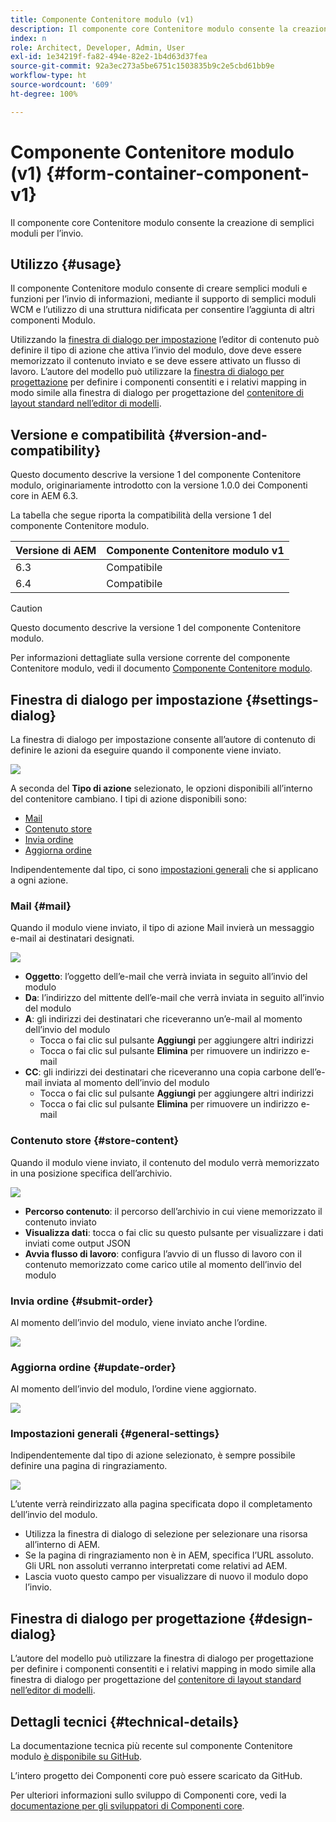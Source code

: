 ```yaml
---
title: Componente Contenitore modulo (v1)
description: Il componente core Contenitore modulo consente la creazione di semplici moduli per l’invio.
index: n
role: Architect, Developer, Admin, User
exl-id: 1e34219f-fa82-494e-82e2-1b4d63d37fea
source-git-commit: 92a3ec273a5be6751c1503835b9c2e5cbd61bb9e
workflow-type: ht
source-wordcount: '609'
ht-degree: 100%

---
```



# Componente Contenitore modulo (v1) {#form-container-component-v1}

Il componente core Contenitore modulo consente la creazione di semplici moduli per l’invio.

## Utilizzo {#usage}

Il componente Contenitore modulo consente di creare semplici moduli e funzioni per l’invio di informazioni, mediante il supporto di semplici moduli WCM e l’utilizzo di una struttura nidificata per consentire l’aggiunta di altri componenti Modulo.

Utilizzando la [finestra di dialogo per impostazione](#settings-dialog) l’editor di contenuto può definire il tipo di azione che attiva l’invio del modulo, dove deve essere memorizzato il contenuto inviato e se deve essere attivato un flusso di lavoro. L’autore del modello può utilizzare la [finestra di dialogo per progettazione](#design-dialog) per definire i componenti consentiti e i relativi mapping in modo simile alla finestra di dialogo per progettazione del [contenitore di layout standard nell’editor di modelli](https://experienceleague.adobe.com/docs/experience-manager-64/authoring/siteandpage/templates.html?lang=it).

## Versione e compatibilità {#version-and-compatibility}

Questo documento descrive la versione 1 del componente Contenitore modulo, originariamente introdotto con la versione 1.0.0 dei Componenti core in AEM 6.3.

La tabella che segue riporta la compatibilità della versione 1 del componente Contenitore modulo.

| Versione di AEM | Componente Contenitore modulo v1 |
|--- |--- |
| 6.3 | Compatibile |
| 6.4 | Compatibile |

>[!CAUTION]
>
>Questo documento descrive la versione 1 del componente Contenitore modulo.
>
>Per informazioni dettagliate sulla versione corrente del componente Contenitore modulo, vedi il documento [Componente Contenitore modulo](/help/components/forms/form-container.md).

## Finestra di dialogo per impostazione {#settings-dialog}

La finestra di dialogo per impostazione consente all’autore di contenuto di definire le azioni da eseguire quando il componente viene inviato.

![](/help/assets/chlimage_1.png)

A seconda del **Tipo di azione** selezionato, le opzioni disponibili all’interno del contenitore cambiano. I tipi di azione disponibili sono:

* [Mail](#mail)
* [Contenuto store](#store-content)
* [Invia ordine](#submit-order)
* [Aggiorna ordine](#update-order)

Indipendentemente dal tipo, ci sono [impostazioni generali](#general-settings) che si applicano a ogni azione.

### Mail {#mail}

Quando il modulo viene inviato, il tipo di azione Mail invierà un messaggio e-mail ai destinatari designati.

![](/help/assets/chlimage_1-1.png)

* **Oggetto**: l’oggetto dell’e-mail che verrà inviata in seguito all’invio del modulo
* **Da**: l’indirizzo del mittente dell’e-mail che verrà inviata in seguito all’invio del modulo
* **A**: gli indirizzi dei destinatari che riceveranno un’e-mail al momento dell’invio del modulo
   * Tocca o fai clic sul pulsante **Aggiungi** per aggiungere altri indirizzi
   * Tocca o fai clic sul pulsante **Elimina** per rimuovere un indirizzo e-mail
* **CC**: gli indirizzi dei destinatari che riceveranno una copia carbone dell’e-mail inviata al momento dell’invio del modulo
   * Tocca o fai clic sul pulsante **Aggiungi** per aggiungere altri indirizzi
   * Tocca o fai clic sul pulsante **Elimina** per rimuovere un indirizzo e-mail

### Contenuto store {#store-content}

Quando il modulo viene inviato, il contenuto del modulo verrà memorizzato in una posizione specifica dell’archivio.

![](/help/assets/chlimage_1-2.png)

* **Percorso contenuto**: il percorso dell’archivio in cui viene memorizzato il contenuto inviato
* **Visualizza dati**: tocca o fai clic su questo pulsante per visualizzare i dati inviati come output JSON
* **Avvia flusso di lavoro**: configura l’avvio di un flusso di lavoro con il contenuto memorizzato come carico utile al momento dell’invio del modulo

### Invia ordine {#submit-order}

Al momento dell’invio del modulo, viene inviato anche l’ordine.

![](/help/assets/chlimage_1-3.png)

### Aggiorna ordine {#update-order}

Al momento dell’invio del modulo, l’ordine viene aggiornato.

![](/help/assets/chlimage_1-4.png)

### Impostazioni generali {#general-settings}

Indipendentemente dal tipo di azione selezionato, è sempre possibile definire una pagina di ringraziamento.

![](/help/assets/chlimage_1-5.png)

L’utente verrà reindirizzato alla pagina specificata dopo il completamento dell’invio del modulo.

* Utilizza la finestra di dialogo di selezione per selezionare una risorsa all’interno di AEM.
* Se la pagina di ringraziamento non è in AEM, specifica l’URL assoluto. Gli URL non assoluti verranno interpretati come relativi ad AEM.
* Lascia vuoto questo campo per visualizzare di nuovo il modulo dopo l’invio.

## Finestra di dialogo per progettazione {#design-dialog}

L’autore del modello può utilizzare la finestra di dialogo per progettazione per definire i componenti consentiti e i relativi mapping in modo simile alla finestra di dialogo per progettazione del [contenitore di layout standard nell’editor di modelli](https://experienceleague.adobe.com/docs/experience-manager-64/authoring/siteandpage/templates.html?lang=it).

## Dettagli tecnici {#technical-details}

La documentazione tecnica più recente sul componente Contenitore modulo [è disponibile su GitHub](https://github.com/adobe/aem-core-wcm-components/tree/master/content/src/content/jcr_root/apps/core/wcm/components/form/container/v1/container).

L’intero progetto dei Componenti core può essere scaricato da GitHub.

Per ulteriori informazioni sullo sviluppo di Componenti core, vedi la [documentazione per gli sviluppatori di Componenti core](/help/developing/overview.md).

